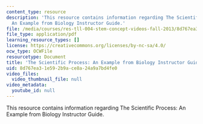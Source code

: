 ```yaml
---
content_type: resource
description: 'This resource contains information regarding The Scientific Process:
  An Example from Biology Instructor Guide.'
file: /media/courses/res-tll-004-stem-concept-videos-fall-2013/8d767ea31e592b9ace8a24a9a7bd4fe0_MITRES_TLL-004F13_SProc_IG.pdf
file_type: application/pdf
learning_resource_types: []
license: https://creativecommons.org/licenses/by-nc-sa/4.0/
ocw_type: OCWFile
resourcetype: Document
title: 'The Scientific Process: An Example from Biology Instructor Guide'
uid: 8d767ea3-1e59-2b9a-ce8a-24a9a7bd4fe0
video_files:
  video_thumbnail_file: null
video_metadata:
  youtube_id: null
---
```

This resource contains information regarding The Scientific Process: An Example from Biology Instructor Guide.